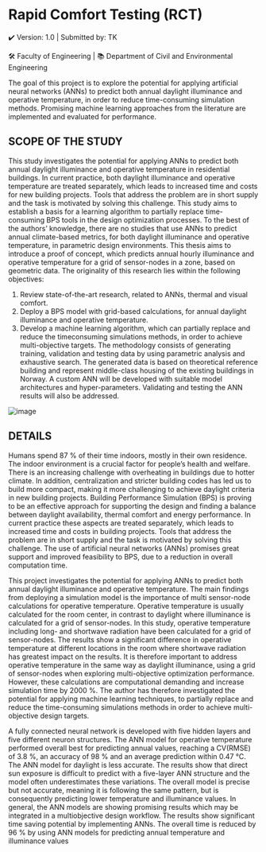 # Rapid Comfort Testing (RCT)
✔️ Version: 1.0 
| Submitted by: TK

🛠️ Faculty of Engineering | 📚 Department of Civil and Environmental Engineering

The goal of this project is to explore the potential for applying artificial neural networks (ANNs) to
predict both annual daylight illuminance and operative temperature, in order to reduce time-consuming
simulation methods. Promising machine learning approaches from the literature are implemented and
evaluated for performance.

## SCOPE OF THE STUDY
This study investigates the potential for applying ANNs to predict both annual daylight illuminance
and operative temperature in residential buildings. In current practice, both daylight illuminance and
operative temperature are treated separately, which leads to increased time and costs for new building
projects. Tools that address the problem are in short supply and the task is motivated by solving this
challenge.
This study aims to establish a basis for a learning algorithm to partially replace time-consuming BPS
tools in the design optimization processes. To the best of the authors’ knowledge, there are no studies
that use ANNs to predict annual climate-based metrics, for both daylight illuminance and operative
temperature, in parametric design environments. This thesis aims to introduce a proof of concept,
which predicts annual hourly illuminance and operative temperature for a grid of sensor-nodes in a
zone, based on geometric data. The originality of this research lies within the following objectives:
1. Review state-of-the-art research, related to ANNs, thermal and visual comfort.
2. Deploy a BPS model with grid-based calculations, for annual daylight illuminance and
operative temperature.
3. Develop a machine learning algorithm, which can partially replace and reduce the timeconsuming simulations methods, in order to achieve multi-objective targets.
The methodology consists of generating training, validation and testing data by using parametric
analysis and exhaustive search. The generated data is based on theoretical reference building and
represent middle-class housing of the existing buildings in Norway. A custom ANN will be developed
with suitable model architectures and hyper-parameters. Validating and testing the ANN results will
also be addressed.

![image](https://user-images.githubusercontent.com/79943730/155010020-959a5215-2020-42e5-a66e-da8ac01a9bd9.png)

## DETAILS
Humans spend 87 % of their time indoors, mostly in their own residence. The indoor environment is a
crucial factor for people’s health and welfare. There is an increasing challenge with overheating in
buildings due to hotter climate. In addition, centralization and stricter building codes has led us to
build more compact, making it more challenging to achieve daylight criteria in new building projects.
Building Performance Simulation (BPS) is proving to be an effective approach for supporting the
design and finding a balance between daylight availability, thermal comfort and energy performance.
In current practice these aspects are treated separately, which leads to increased time and costs in
building projects. Tools that address the problem are in short supply and the task is motivated by
solving this challenge. The use of artificial neural networks (ANNs) promises great support and
improved feasibility to BPS, due to a reduction in overall computation time.

This project investigates the potential for applying ANNs to predict both annual daylight illuminance
and operative temperature. The main findings from deploying a simulation model is the importance of
multi sensor-node calculations for operative temperature. Operative temperature is usually calculated
for the room center, in contrast to daylight where illuminance is calculated for a grid of sensor-nodes.
In this study, operative temperature including long- and shortwave radiation have been calculated for a
grid of sensor-nodes. The results show a significant difference in operative temperature at different
locations in the room where shortwave radiation has greatest impact on the results. It is therefore
important to address operative temperature in the same way as daylight illuminance, using a grid of
sensor-nodes when exploring multi-objective optimization performance. However, these calculations
are computational demanding and increase simulation time by 2000 %. The author has therefore
investigated the potential for applying machine learning techniques, to partially replace and reduce the
time-consuming simulations methods in order to achieve multi-objective design targets.

A fully connected neural network is developed with five hidden layers and five different neuron
structures. The ANN model for operative temperature performed overall best for predicting annual
values, reaching a CV(RMSE) of 3.8 %, an accuracy of 98 % and an average prediction within
0.47 °C. The ANN model for daylight is less accurate. The results show that direct sun exposure is
difficult to predict with a five-layer ANN structure and the model often underestimates these
variations. The overall model is precise but not accurate, meaning it is following the same pattern, but
is consequently predicting lower temperature and illuminance values.
In general, the ANN models are showing promising results which may be integrated in a multiobjective design workflow. The results show significant time saving potential by implementing ANNs.
The overall time is reduced by 96 % by using ANN models for predicting annual temperature and
illuminance values
